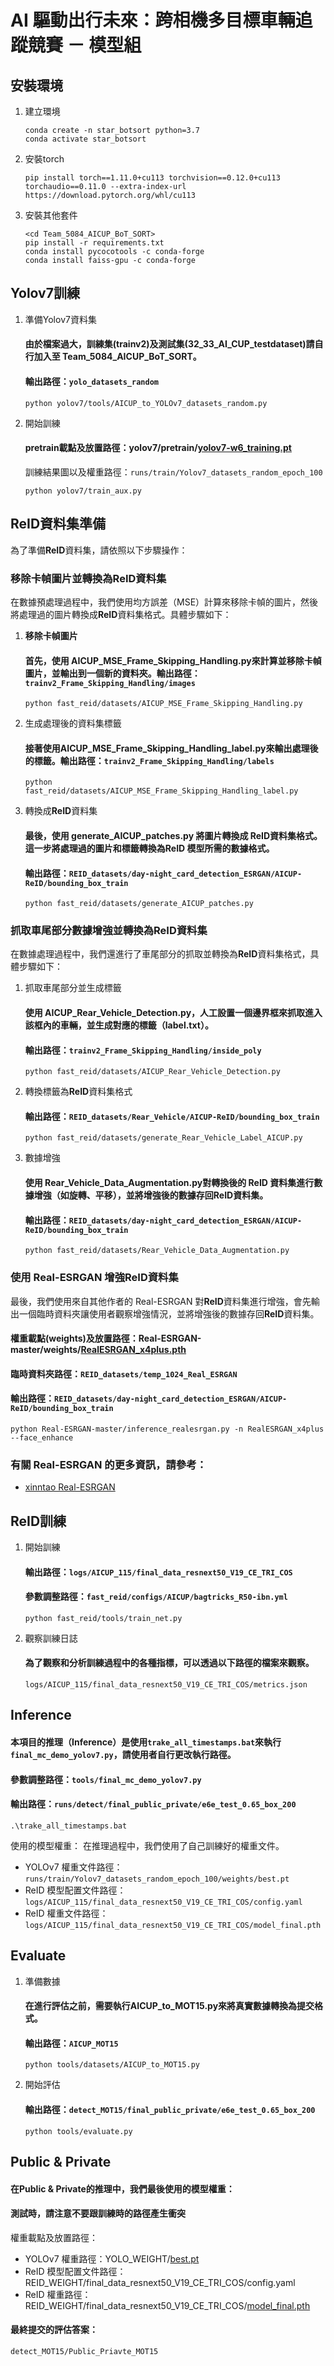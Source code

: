 # AI 驅動出行未來：跨相機多目標車輛追蹤競賽 － 模型組

## 安裝環境

1. 建立環境
    ```
    conda create -n star_botsort python=3.7
    conda activate star_botsort
    ```
2. 安裝torch
    ```
    pip install torch==1.11.0+cu113 torchvision==0.12.0+cu113 torchaudio==0.11.0 --extra-index-url https://download.pytorch.org/whl/cu113
    ```
3. 安裝其他套件
    ```
    <cd Team_5084_AICUP_BoT_SORT>
    pip install -r requirements.txt
    conda install pycocotools -c conda-forge
    conda install faiss-gpu -c conda-forge
    ```
## Yolov7訓練
    
1. 準備Yolov7資料集
    #### 由於檔案過大，訓練集(trainv2)及測試集(32_33_AI_CUP_testdataset)請自行加入至 Team_5084_AICUP_BoT_SORT。 
    #### 輸出路徑：`yolo_datasets_random`
    ```
    python yolov7/tools/AICUP_to_YOLOv7_datasets_random.py
    ```
2. 開始訓練
    
    #### pretrain載點及放置路徑：yolov7/pretrain/[yolov7-w6_training.pt](https://drive.google.com/drive/folders/1kSvA6zpf8AKdbX3ffw6SJvmFUaJXvAoL?usp=drive_link)
    訓練結果圖以及權重路徑：`runs/train/Yolov7_datasets_random_epoch_100`
    ```
    python yolov7/train_aux.py
    ```

## ReID資料集準備
為了準備**ReID**資料集，請依照以下步驟操作：

### 移除卡幀圖片並轉換為**ReID**資料集
在數據預處理過程中，我們使用均方誤差（MSE）計算來移除卡幀的圖片，然後將處理過的圖片轉換成**ReID**資料集格式。具體步驟如下：
1. **移除卡幀圖片**
    #### 首先，使用 AICUP_MSE_Frame_Skipping_Handling.py來計算並移除卡幀圖片，並輸出到一個新的資料夾。輸出路徑：`trainv2_Frame_Skipping_Handling/images`
    ```
    python fast_reid/datasets/AICUP_MSE_Frame_Skipping_Handling.py
    ```
2. 生成處理後的資料集標籤
    #### 接著使用AICUP_MSE_Frame_Skipping_Handling_label.py來輸出處理後的標籤。輸出路徑：`trainv2_Frame_Skipping_Handling/labels`
    ```
    python fast_reid/datasets/AICUP_MSE_Frame_Skipping_Handling_label.py
    ```
3. 轉換成**ReID**資料集
    #### 最後，使用 generate_AICUP_patches.py 將圖片轉換成 **ReID**資料集格式。這一步將處理過的圖片和標籤轉換為**ReID** 模型所需的數據格式。
    #### 輸出路徑：`REID_datasets/day-night_card_detection_ESRGAN/AICUP-ReID/bounding_box_train`
    ```
    python fast_reid/datasets/generate_AICUP_patches.py
    ```
### 抓取車尾部分數據增強並轉換為**ReID**資料集
在數據處理過程中，我們還進行了車尾部分的抓取並轉換為**ReID**資料集格式，具體步驟如下：
1.	抓取車尾部分並生成標籤
    #### 使用 AICUP_Rear_Vehicle_Detection.py，人工設置一個邊界框來抓取進入該框內的車輛，並生成對應的標籤（label.txt）。
    #### 輸出路徑：`trainv2_Frame_Skipping_Handling/inside_poly`
    ```
    python fast_reid/datasets/AICUP_Rear_Vehicle_Detection.py
    ```
2.	轉換標籤為**ReID**資料集格式
    #### 輸出路徑：`REID_datasets/Rear_Vehicle/AICUP-ReID/bounding_box_train`
    ```
    python fast_reid/datasets/generate_Rear_Vehicle_Label_AICUP.py
    ```
3.	數據增強
    #### 使用 Rear_Vehicle_Data_Augmentation.py對轉換後的 ReID 資料集進行數據增強（如旋轉、平移），並將增強後的數據存回**ReID**資料集。
    #### 輸出路徑：`REID_datasets/day-night_card_detection_ESRGAN/AICUP-ReID/bounding_box_train`
    ```    
    python fast_reid/datasets/Rear_Vehicle_Data_Augmentation.py
    ```
### 使用 Real-ESRGAN 增強**ReID**資料集
最後，我們使用來自其他作者的 Real-ESRGAN 對**ReID**資料集進行增強，會先輸出一個臨時資料夾讓使用者觀察增強情況，並將增強後的數據存回**ReID**資料集。
#### 權重載點(weights)及放置路徑：Real-ESRGAN-master/weights/[RealESRGAN_x4plus.pth](https://drive.google.com/drive/folders/1ME5_t9Lut-ZJ7qS5vuvvq8w7Gs2wj6Cv?usp=drive_link)
#### 臨時資料夾路徑：`REID_datasets/temp_1024_Real_ESRGAN`
#### 輸出路徑：`REID_datasets/day-night_card_detection_ESRGAN/AICUP-ReID/bounding_box_train`
```
python Real-ESRGAN-master/inference_realesrgan.py -n RealESRGAN_x4plus --face_enhance
```
### 有關 Real-ESRGAN 的更多資訊，請參考：
- [xinntao Real-ESRGAN](https://github.com/xinntao/Real-ESRGAN/tree/master)


## ReID訓練

1. 開始訓練
    #### 輸出路徑：`logs/AICUP_115/final_data_resnext50_V19_CE_TRI_COS`
    #### 參數調整路徑：`fast_reid/configs/AICUP/bagtricks_R50-ibn.yml`
    ```
    python fast_reid/tools/train_net.py
    ```
2. 觀察訓練日誌

    #### 為了觀察和分析訓練過程中的各種指標，可以透過以下路徑的檔案來觀察。
    `logs/AICUP_115/final_data_resnext50_V19_CE_TRI_COS/metrics.json`


## Inference
#### 本項目的推理（**Inference**）是使用`trake_all_timestamps.bat`來執行`final_mc_demo_yolov7.py`，**請使用者自行更改執行路徑**。
#### 參數調整路徑：`tools/final_mc_demo_yolov7.py`
#### 輸出路徑：`runs/detect/final_public_private/e6e_test_0.65_box_200`
```
.\trake_all_timestamps.bat
```
使用的模型權重：
在推理過程中，我們使用了自己訓練好的權重文件。
  - YOLOv7 權重文件路徑：`runs/train/Yolov7_datasets_random_epoch_100/weights/best.pt`
  - ReID 模型配置文件路徑：`logs/AICUP_115/final_data_resnext50_V19_CE_TRI_COS/config.yaml`
  - ReID 權重文件路徑：`logs/AICUP_115/final_data_resnext50_V19_CE_TRI_COS/model_final.pth`

## Evaluate

1. 準備數據
    #### 在進行評估之前，需要執行AICUP_to_MOT15.py來將真實數據轉換為提交格式。
    #### 輸出路徑：`AICUP_MOT15`
    ```
    python tools/datasets/AICUP_to_MOT15.py
    ```
2. 開始評估
    #### 輸出路徑：`detect_MOT15/final_public_private/e6e_test_0.65_box_200`
    ```
    python tools/evaluate.py
    ```

## Public & Private

#### 在Public & Private的推理中，我們最後使用的模型權重：
#### 測試時，請注意不要跟訓練時的路徑產生衝突

權重載點及放置路徑：
   - YOLOv7 權重路徑：YOLO_WEIGHT/[best.pt](https://drive.google.com/drive/folders/1XWDbEw2Z9C2leSAiNn7hhLxgf1eNK6QP?usp=drive_link)
   - ReID 模型配置文件路徑：REID_WEIGHT/final_data_resnext50_V19_CE_TRI_COS/config.yaml
   - ReID 權重路徑：REID_WEIGHT/final_data_resnext50_V19_CE_TRI_COS/[model_final.pth](https://drive.google.com/drive/folders/1E_x8MCk6kAjdOUD_HaWGZ1nBTYLtf5qP?usp=drive_link)
#### 最終提交的評估答案：
```
detect_MOT15/Public_Priavte_MOT15
```